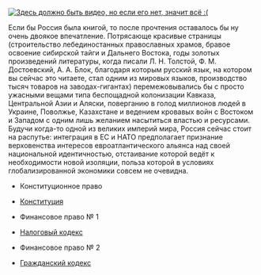 [![Здесь должно быть видео, но если его нет, значит всё :(](https://i.ytimg.com/vi/vuFFYObr8ZU/maxresdefault.jpg)](https://www.youtube.com/watch?v=vuFFYObr8ZU)

Если бы Россия была книгой, то после прочтения оставалось бы ну очень двоякое впечатление. Потрясающе красивые страницы (строительство лебединостанных православных храмов, бравое освоение сибирской тайги и Дальнего Востока, годы золотых произведений литературы, когда писали Л. Н. Толстой, Ф. М. Достоевский, А. А. Блок, благодаря которым русский язык, на котором вы сейчас это читаете, стал одним из мировых языков, производство тысяч товаров на заводах-гигантах) перемежовывались бы с просто ужасными вещами типа беспощадной колонизации Кавказа, Центральной Азии и Аляски, поверганию в голод миллионов людей в Украине, Поволжье, Казахстане и ведением кровавых войн с Востоком и Западом с одним лишь желанием насытиться властью и ресурсами. Будучи когда-то одной из великих империй мира, Россия сейчас стоит на распутье: интеграция в ЕС и НАТО предполагает признание верховенства интересов евроатлантического альянса над своей национальной идентичностью, отстаивание которой ведёт к необходимости новой изоляции, польза которой в условиях глобализированной экономики совсем не очевидна.

* Конституционное право
* [Конституция](https://lalawland.github.io/eurasia/russia/const)

* Финансовое право № 1
* [Налоговый кодекс](https://lalawland.github.io/eurasia/russia/taxes)

* Финансовое право № 2
* [Гражданский кодекс](https://lalawland.github.io/eurasia/russia/civil)
